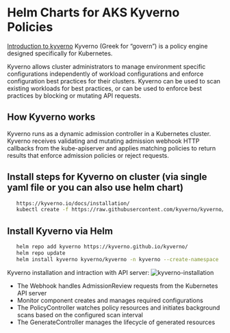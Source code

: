# Helm Charts for AKS Kyverno Policies

[Introduction to kyverno](https://kyverno.io/docs/introduction/)
Kyverno (Greek for “govern”) is a policy engine designed specifically for Kubernetes.

Kyverno allows cluster administrators to manage environment specific configurations independently of workload configurations and enforce configuration best practices for their clusters. Kyverno can be used to scan existing workloads for best practices, or can be used to enforce best practices by blocking or mutating API requests.


## How Kyverno works
Kyverno runs as a dynamic admission controller in a Kubernetes cluster. Kyverno receives validating and mutating admission webhook HTTP callbacks from the kube-apiserver and applies matching policies to return results that enforce admission policies or reject requests.

## Install steps for Kyverno on cluster (via single yaml file or you can also use helm chart)
```sh
   https://kyverno.io/docs/installation/ 
   kubectl create -f https://raw.githubusercontent.com/kyverno/kyverno/main/config/install.yaml 
```

## Install Kyverno via Helm
```sh
   helm repo add kyverno https://kyverno.github.io/kyverno/
   helm repo update
   helm install kyverno kyverno/kyverno -n kyverno --create-namespace
```

Kyverno installation and intraction with API server:
![kyverno-installation](https://user-images.githubusercontent.com/47947075/186667375-646a2697-6da8-4bd0-b754-9cd9f1bbab6c.png)

- The Webhook handles AdmissionReview requests from the Kubernetes API server
- Monitor component creates and manages required configurations
- The PolicyController watches policy resources and initiates background scans based on the configured scan interval
- The GenerateController manages the lifecycle of generated resources
